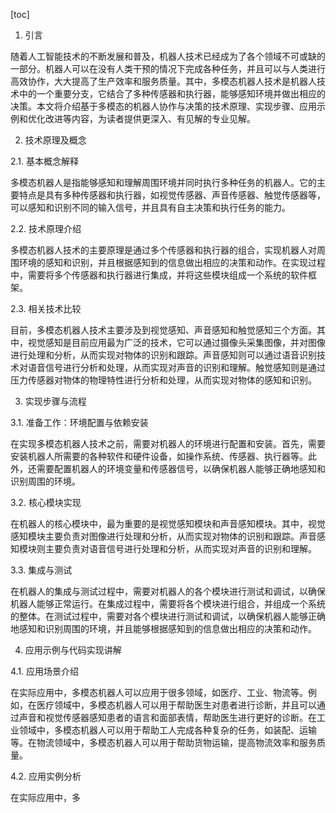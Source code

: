 
[toc]                    
                
                
1. 引言

随着人工智能技术的不断发展和普及，机器人技术已经成为了各个领域不可或缺的一部分。机器人可以在没有人类干预的情况下完成各种任务，并且可以与人类进行高效协作，大大提高了生产效率和服务质量。其中，多模态机器人技术是机器人技术中的一个重要分支，它结合了多种传感器和执行器，能够感知环境并做出相应的决策。本文将介绍基于多模态的机器人协作与决策的技术原理、实现步骤、应用示例和优化改进等内容，为读者提供更深入、有见解的专业见解。

2. 技术原理及概念

2.1. 基本概念解释

多模态机器人是指能够感知和理解周围环境并同时执行多种任务的机器人。它的主要特点是具有多种传感器和执行器，如视觉传感器、声音传感器、触觉传感器等，可以感知和识别不同的输入信号，并且具有自主决策和执行任务的能力。

2.2. 技术原理介绍

多模态机器人技术的主要原理是通过多个传感器和执行器的组合，实现机器人对周围环境的感知和识别，并且根据感知到的信息做出相应的决策和动作。在实现过程中，需要将多个传感器和执行器进行集成，并将这些模块组成一个系统的软件框架。

2.3. 相关技术比较

目前，多模态机器人技术主要涉及到视觉感知、声音感知和触觉感知三个方面。其中，视觉感知是目前应用最为广泛的技术，它可以通过摄像头采集图像，并对图像进行处理和分析，从而实现对物体的识别和跟踪。声音感知则可以通过语音识别技术对语音信号进行分析和处理，从而实现对声音的识别和理解。触觉感知则是通过压力传感器对物体的物理特性进行分析和处理，从而实现对物体的感知和识别。

3. 实现步骤与流程

3.1. 准备工作：环境配置与依赖安装

在实现多模态机器人技术之前，需要对机器人的环境进行配置和安装。首先，需要安装机器人所需要的各种软件和硬件设备，如操作系统、传感器、执行器等。此外，还需要配置机器人的环境变量和传感器信号，以确保机器人能够正确地感知和识别周围的环境。

3.2. 核心模块实现

在机器人的核心模块中，最为重要的是视觉感知模块和声音感知模块。其中，视觉感知模块主要负责对图像进行处理和分析，从而实现对物体的识别和跟踪。声音感知模块则主要负责对语音信号进行处理和分析，从而实现对声音的识别和理解。

3.3. 集成与测试

在机器人的集成与测试过程中，需要对机器人的各个模块进行测试和调试，以确保机器人能够正常运行。在集成过程中，需要将各个模块进行组合，并组成一个系统的整体。在测试过程中，需要对各个模块进行测试和调试，以确保机器人能够正确地感知和识别周围的环境，并且能够根据感知到的信息做出相应的决策和动作。

4. 应用示例与代码实现讲解

4.1. 应用场景介绍

在实际应用中，多模态机器人可以应用于很多领域，如医疗、工业、物流等。例如，在医疗领域中，多模态机器人可以用于帮助医生对患者进行诊断，并且可以通过声音和视觉传感器感知患者的语言和面部表情，帮助医生进行更好的诊断。在工业领域中，多模态机器人可以用于帮助工人完成各种复杂的任务，如装配、运输等。在物流领域中，多模态机器人可以用于帮助货物运输，提高物流效率和服务质量。

4.2. 应用实例分析

在实际应用中，多

